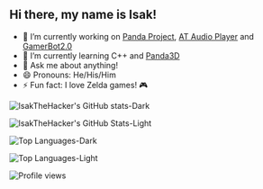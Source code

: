 ## Hi there, my name is Isak!

- 🔭 I’m currently working on [Panda Project](https://github.com/IsakTheHacker/Panda-project), [AT Audio Player](https://github.com/IsakTheHacker/AT-Audio-Player) and [GamerBot2.0](https://github.com/stamdiscord/GamerBot2.0)
- 🌱 I’m currently learning C++ and [Panda3D](https://www.panda3d.org)
- 💬 Ask me about anything!
- 😄 Pronouns: He/His/Him
- ⚡ Fun fact: I love Zelda games! 🎮

![IsakTheHacker's GitHub stats-Dark](https://github-readme-stats.vercel.app/api?username=IsakTheHacker&count_private=true&show_icons=true&theme=merko&custom_title=My%20stats&hide_border=true&hide_title=true#gh-dark-mode-only)

![IsakTheHacker's GitHub Stats-Light](https://github-readme-stats.vercel.app/api?username=IsakTheHacker&count_private=true&show_icons=true&theme=vue&custom_title=My%20stats&hide_border=true&hide_title=true#gh-light-mode-only)

![Top Languages-Dark](https://github-readme-stats.vercel.app/api/top-langs/?username=IsakTheHacker&layout=compact&theme=merko&custom_title=My%20most%20used%20languages&hide_border=true&langs_count=10#gh-dark-mode-only)

![Top Languages-Light](https://github-readme-stats.vercel.app/api/top-langs/?username=IsakTheHacker&layout=compact&theme=vue&custom_title=My%20most%20used%20languages&hide_border=true&langs_count=10#gh-light-mode-only)

![Profile views](https://komarev.com/ghpvc/?username=IsakTheHacker)

<!--
- 👯 I’m looking to collaborate on ...
- 🤔 I’m looking for help with ...
- 📫 How to reach me: ...
-->
